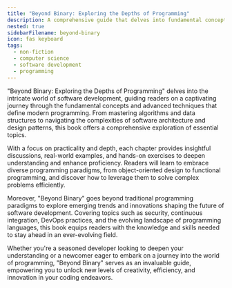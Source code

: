 ```yaml
---
title: "Beyond Binary: Exploring the Depths of Programming"
description: A comprehensive guide that delves into fundamental concepts, advanced techniques, and emerging trends in software development, offering practical insights and hands-on exercises to empower readers in mastering the art of programming.
nested: true
sidebarFilename: beyond-binary
icon: fas keyboard
tags:
  - non-fiction
  - computer science
  - software development
  - programming
---
```

"Beyond Binary: Exploring the Depths of Programming" delves into the intricate world of software development, guiding readers on a captivating journey through the fundamental concepts and advanced techniques that define modern programming. From mastering algorithms and data structures to navigating the complexities of software architecture and design patterns, this book offers a comprehensive exploration of essential topics.

With a focus on practicality and depth, each chapter provides insightful discussions, real-world examples, and hands-on exercises to deepen understanding and enhance proficiency. Readers will learn to embrace diverse programming paradigms, from object-oriented design to functional programming, and discover how to leverage them to solve complex problems efficiently.

Moreover, "Beyond Binary" goes beyond traditional programming paradigms to explore emerging trends and innovations shaping the future of software development. Covering topics such as security, continuous integration, DevOps practices, and the evolving landscape of programming languages, this book equips readers with the knowledge and skills needed to stay ahead in an ever-evolving field.

Whether you're a seasoned developer looking to deepen your understanding or a newcomer eager to embark on a journey into the world of programming, "Beyond Binary" serves as an invaluable guide, empowering you to unlock new levels of creativity, efficiency, and innovation in your coding endeavors.